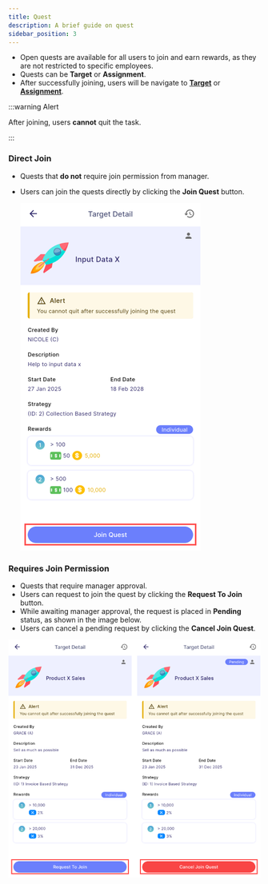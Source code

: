 ```yaml
---
title: Quest
description: A brief guide on quest
sidebar_position: 3
---
```


- Open quests are available for all users to join and earn rewards, as they are not restricted to specific employees.
- Quests can be **Target** or **Assignment**.
- After successfully joining, users will be navigate to [**Target**](target.md) or [**Assignment**](assignment.md).

:::warning Alert

After joining, users **cannot** quit the task.

:::

### Direct Join

- Quests that **do not** require join permission from manager.
- Users can join the quests directly by clicking the **Join Quest** button.

  ![Direct Join Quest](../../../../../static/img/integration/vision/task/directJoin.png)

### Requires Join Permission

- Quests that require manager approval.
- Users can request to join the quest by clicking the **Request To Join** button.
- While awaiting manager approval, the request is placed in **Pending** status, as shown in the image below.
- Users can cancel a pending request by clicking the **Cancel Join Quest**.

![Require Join Permission Quest](../../../../../static/img/integration/vision/task/requireJoinPermission.png)
